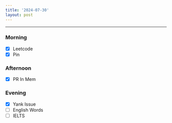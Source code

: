 ```yaml
---
title: '2024-07-30'
layout: post
---
```


---

### Morning

- [x] Leetcode
- [x] Pin

### Afternoon

- [x] PR In Mem

### Evening

- [x] Yank Issue
- [ ] English Words
- [ ] IELTS
